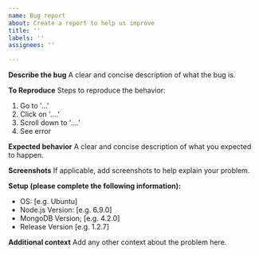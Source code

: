 ```yaml
---
name: Bug report
about: Create a report to help us improve
title: ''
labels: ''
assignees: ''

---
```


**Describe the bug**
A clear and concise description of what the bug is.

**To Reproduce**
Steps to reproduce the behavior:
1. Go to '...'
2. Click on '....'
3. Scroll down to '....'
4. See error

**Expected behavior**
A clear and concise description of what you expected to happen.

**Screenshots**
If applicable, add screenshots to help explain your problem.

**Setup (please complete the following information):**
 - OS: [e.g. Ubuntu]
 - Node.js Version: [e.g. 6.9.0]
 - MongoDB Version; [e.g. 4.2.0]
 - Release Version [e.g. 1.2.7]

**Additional context**
Add any other context about the problem here.
